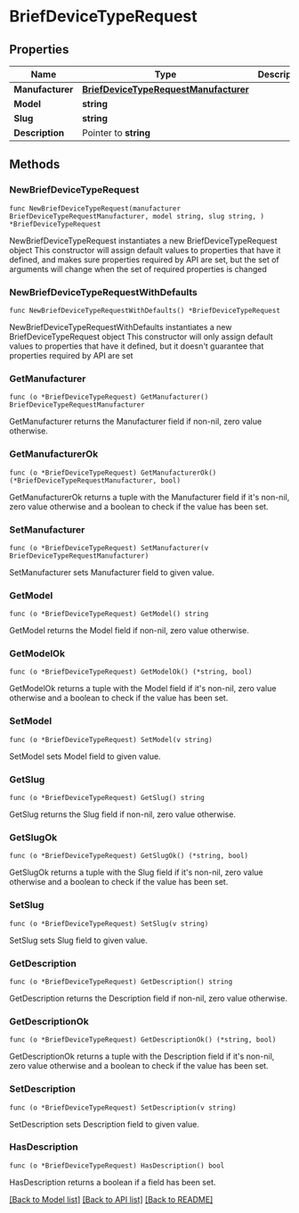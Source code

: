 # BriefDeviceTypeRequest

## Properties

Name | Type | Description | Notes
------------ | ------------- | ------------- | -------------
**Manufacturer** | [**BriefDeviceTypeRequestManufacturer**](BriefDeviceTypeRequestManufacturer.md) |  | 
**Model** | **string** |  | 
**Slug** | **string** |  | 
**Description** | Pointer to **string** |  | [optional] 

## Methods

### NewBriefDeviceTypeRequest

`func NewBriefDeviceTypeRequest(manufacturer BriefDeviceTypeRequestManufacturer, model string, slug string, ) *BriefDeviceTypeRequest`

NewBriefDeviceTypeRequest instantiates a new BriefDeviceTypeRequest object
This constructor will assign default values to properties that have it defined,
and makes sure properties required by API are set, but the set of arguments
will change when the set of required properties is changed

### NewBriefDeviceTypeRequestWithDefaults

`func NewBriefDeviceTypeRequestWithDefaults() *BriefDeviceTypeRequest`

NewBriefDeviceTypeRequestWithDefaults instantiates a new BriefDeviceTypeRequest object
This constructor will only assign default values to properties that have it defined,
but it doesn't guarantee that properties required by API are set

### GetManufacturer

`func (o *BriefDeviceTypeRequest) GetManufacturer() BriefDeviceTypeRequestManufacturer`

GetManufacturer returns the Manufacturer field if non-nil, zero value otherwise.

### GetManufacturerOk

`func (o *BriefDeviceTypeRequest) GetManufacturerOk() (*BriefDeviceTypeRequestManufacturer, bool)`

GetManufacturerOk returns a tuple with the Manufacturer field if it's non-nil, zero value otherwise
and a boolean to check if the value has been set.

### SetManufacturer

`func (o *BriefDeviceTypeRequest) SetManufacturer(v BriefDeviceTypeRequestManufacturer)`

SetManufacturer sets Manufacturer field to given value.


### GetModel

`func (o *BriefDeviceTypeRequest) GetModel() string`

GetModel returns the Model field if non-nil, zero value otherwise.

### GetModelOk

`func (o *BriefDeviceTypeRequest) GetModelOk() (*string, bool)`

GetModelOk returns a tuple with the Model field if it's non-nil, zero value otherwise
and a boolean to check if the value has been set.

### SetModel

`func (o *BriefDeviceTypeRequest) SetModel(v string)`

SetModel sets Model field to given value.


### GetSlug

`func (o *BriefDeviceTypeRequest) GetSlug() string`

GetSlug returns the Slug field if non-nil, zero value otherwise.

### GetSlugOk

`func (o *BriefDeviceTypeRequest) GetSlugOk() (*string, bool)`

GetSlugOk returns a tuple with the Slug field if it's non-nil, zero value otherwise
and a boolean to check if the value has been set.

### SetSlug

`func (o *BriefDeviceTypeRequest) SetSlug(v string)`

SetSlug sets Slug field to given value.


### GetDescription

`func (o *BriefDeviceTypeRequest) GetDescription() string`

GetDescription returns the Description field if non-nil, zero value otherwise.

### GetDescriptionOk

`func (o *BriefDeviceTypeRequest) GetDescriptionOk() (*string, bool)`

GetDescriptionOk returns a tuple with the Description field if it's non-nil, zero value otherwise
and a boolean to check if the value has been set.

### SetDescription

`func (o *BriefDeviceTypeRequest) SetDescription(v string)`

SetDescription sets Description field to given value.

### HasDescription

`func (o *BriefDeviceTypeRequest) HasDescription() bool`

HasDescription returns a boolean if a field has been set.


[[Back to Model list]](../README.md#documentation-for-models) [[Back to API list]](../README.md#documentation-for-api-endpoints) [[Back to README]](../README.md)


